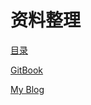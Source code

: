 # 资料整理

[目录](https://othorizon.github.io/CodeSnippets/SUMMARY)  

[GitBook](https://othorizon.gitbooks.io/codesnippets/)  

[My Blog](rizon.top)  